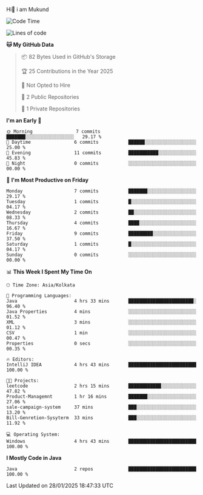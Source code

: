   Hi👋 i am Mukund
<!--
**MukundAkabari/MukundAkabari** is a ✨ _special_ ✨ repository because its `README.md` (this file) appears on your GitHub profile.

Here are some ideas to get you started:

- 🔭 I’m currently working Java
- 🌱 I’m currently learning Sping booy ,Java  ...

<!--START_SECTION:waka-->
![Code Time](http://img.shields.io/badge/Code%20Time-16%20hrs%206%20mins-blue)

![Lines of code](https://img.shields.io/badge/From%20Hello%20World%20I%27ve%20Written-2.8%20thousand%20lines%20of%20code-blue)

**🐱 My GitHub Data** 

> 📦 82 Bytes Used in GitHub's Storage 
 > 
> 🏆 25 Contributions in the Year 2025
 > 
> 🚫 Not Opted to Hire
 > 
> 📜 2 Public Repositories 
 > 
> 🔑 1 Private Repositories 
 > 
**I'm an Early 🐤** 

```text
🌞 Morning                7 commits           ███████░░░░░░░░░░░░░░░░░░   29.17 % 
🌆 Daytime                6 commits           ██████░░░░░░░░░░░░░░░░░░░   25.00 % 
🌃 Evening                11 commits          ███████████░░░░░░░░░░░░░░   45.83 % 
🌙 Night                  0 commits           ░░░░░░░░░░░░░░░░░░░░░░░░░   00.00 % 
```
📅 **I'm Most Productive on Friday** 

```text
Monday                   7 commits           ███████░░░░░░░░░░░░░░░░░░   29.17 % 
Tuesday                  1 commits           █░░░░░░░░░░░░░░░░░░░░░░░░   04.17 % 
Wednesday                2 commits           ██░░░░░░░░░░░░░░░░░░░░░░░   08.33 % 
Thursday                 4 commits           ████░░░░░░░░░░░░░░░░░░░░░   16.67 % 
Friday                   9 commits           █████████░░░░░░░░░░░░░░░░   37.50 % 
Saturday                 1 commits           █░░░░░░░░░░░░░░░░░░░░░░░░   04.17 % 
Sunday                   0 commits           ░░░░░░░░░░░░░░░░░░░░░░░░░   00.00 % 
```


📊 **This Week I Spent My Time On** 

```text
🕑︎ Time Zone: Asia/Kolkata

💬 Programming Languages: 
Java                     4 hrs 33 mins       ████████████████████████░   96.40 % 
Java Properties          4 mins              ░░░░░░░░░░░░░░░░░░░░░░░░░   01.52 % 
XML                      3 mins              ░░░░░░░░░░░░░░░░░░░░░░░░░   01.12 % 
CSV                      1 min               ░░░░░░░░░░░░░░░░░░░░░░░░░   00.47 % 
Properties               0 secs              ░░░░░░░░░░░░░░░░░░░░░░░░░   00.35 % 

🔥 Editors: 
IntelliJ IDEA            4 hrs 43 mins       █████████████████████████   100.00 % 

🐱‍💻 Projects: 
leetcode                 2 hrs 15 mins       ████████████░░░░░░░░░░░░░   47.82 % 
Product-Managemnt        1 hr 16 mins        ███████░░░░░░░░░░░░░░░░░░   27.06 % 
sale-campaign-system     37 mins             ███░░░░░░░░░░░░░░░░░░░░░░   13.20 % 
Bill-Genretion-Sysyterm  33 mins             ███░░░░░░░░░░░░░░░░░░░░░░   11.92 % 

💻 Operating System: 
Windows                  4 hrs 43 mins       █████████████████████████   100.00 % 
```

**I Mostly Code in Java** 

```text
Java                     2 repos             █████████████████████████   100.00 % 
```




 Last Updated on 28/01/2025 18:47:33 UTC
<!--END_SECTION:waka-->
